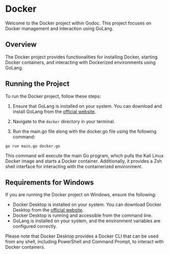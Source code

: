 # Docker

Welcome to the Docker project within Godoc. This project focuses on Docker management and interaction using GoLang.

## Overview

The Docker project provides functionalities for installing Docker, starting Docker containers, and interacting with Dockerized environments using GoLang.

## Running the Project

To run the Docker project, follow these steps:

1. Ensure that GoLang is installed on your system. You can download and install GoLang from the [official website](https://golang.org/dl/).

2. Navigate to the `docker` directory in your terminal.

3. Run the main.go file along with the docker.go file using the following command:

```
go run main.go docker.go
```

This command will execute the main Go program, which pulls the Kali Linux Docker image and starts a Docker container. Additionally, it provides a Zsh shell interface for interacting with the containerized environment.

## Requirements for Windows

If you are running the Docker project on Windows, ensure the following:

- Docker Desktop is installed on your system. You can download Docker Desktop from the [official website](https://www.docker.com/products/docker-desktop).
- Docker Desktop is running and accessible from the command line.
- GoLang is installed on your system, and the environment variables are configured correctly.

Please note that Docker Desktop provides a Docker CLI that can be used from any shell, including PowerShell and Command Prompt, to interact with Docker containers.

